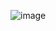 ![image](https://user-images.githubusercontent.com/63789702/188311862-1abdc9db-ea13-43be-b68d-538919553086.png)
